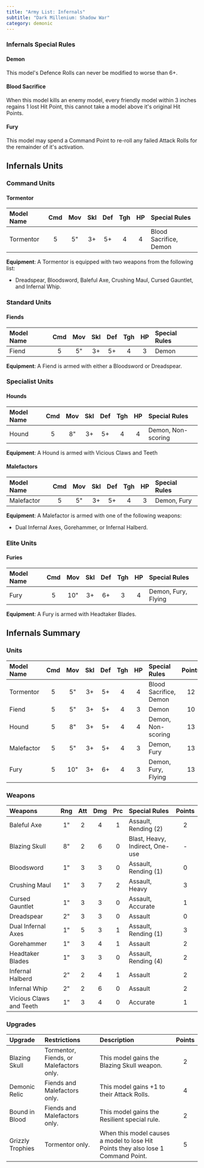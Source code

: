 ```yaml
---
title: "Army List: Infernals"
subtitle: "Dark Millenium: Shadow War"
category: demonic
---
```


### Infernals Special Rules

#### Demon

This model's Defence Rolls can never be modified to worse than 6+.

#### Blood Sacrifice

When this model kills an enemy model, every friendly model within 3 inches regains 1 lost Hit Point, this cannot take a model above it's original Hit Points.

#### Fury

This model may spend a Command Point to re-roll any failed Attack Rolls for the remainder of it's activation.

## Infernals Units

### Command Units

#### Tormentor

| Model Name         | Cmd | Mov | Skl | Def | Tgh | HP  | Special Rules                    | 
| :----------------- | :-: | :-: | :-: | :-: | :-: | :-: | :------------------------------- |
| Tormentor          |  5  |  5" |  3+ |  5+ |  4  |  4  | Blood Sacrifice, Demon           |

**Equipment**: A Tormentor is equipped with two weapons from the following list:

- Dreadspear, Bloodsword, Baleful Axe, Crushing Maul, Cursed Gauntlet, and Infernal Whip.

### Standard Units

#### Fiends

| Model Name         | Cmd | Mov | Skl | Def | Tgh | HP  | Special Rules                    |
| :----------------- | :-: | :-: | :-: | :-: | :-: | :-: | :------------------------------- |
| Fiend              |  5  |  5" |  3+ |  5+ |  4  |  3  | Demon                            |

**Equipment**: A Fiend is armed with either a Bloodsword or Dreadspear.

### Specialist Units

#### Hounds

| Model Name         | Cmd | Mov | Skl | Def | Tgh | HP  | Special Rules                    | 
| :----------------- | :-: | :-: | :-: | :-: | :-: | :-: | :------------------------------- |
| Hound              |  5  |  8" |  3+ |  5+ |  4  |  4  | Demon, Non-scoring               |

**Equipment**: A Hound is armed with Vicious Claws and Teeth

#### Malefactors

| Model Name         | Cmd | Mov | Skl | Def | Tgh | HP  | Special Rules                    | 
| :----------------- | :-: | :-: | :-: | :-: | :-: | :-: | :------------------------------- |
| Malefactor         |  5  |  5" |  3+ |  5+ |  4  |  3  | Demon, Fury                      |

**Equipment**: A Malefactor is armed with one of the following weapons:

- Dual Infernal Axes, Gorehammer, or Infernal Halberd.

### Elite Units

#### Furies

| Model Name         | Cmd | Mov | Skl | Def | Tgh | HP  | Special Rules                    |
| :----------------- | :-: | :-: | :-: | :-: | :-: | :-: | :------------------------------- |
| Fury               |  5  | 10" |  3+ |  6+ |  3  |  4  | Demon, Fury, Flying              |

**Equipment**: A Fury is armed with Headtaker Blades.

## Infernals Summary

### Units

| Model Name         | Cmd | Mov | Skl | Def | Tgh | HP  | Special Rules                    | Points |
| :----------------- | :-: | :-: | :-: | :-: | :-: | :-: | :------------------------------- | :----: |
| Tormentor          |  5  |  5" |  3+ |  5+ |  4  |  4  | Blood Sacrifice, Demon           | 12     |
| Fiend              |  5  |  5" |  3+ |  5+ |  4  |  3  | Demon                            | 10     |
| Hound              |  5  |  8" |  3+ |  5+ |  4  |  4  | Demon, Non-scoring               | 13     |
| Malefactor         |  5  |  5" |  3+ |  5+ |  4  |  3  | Demon, Fury                      | 13     |
| Fury               |  5  | 10" |  3+ |  6+ |  4  |  3  | Demon, Fury, Flying              | 13     |

### Weapons

| Weapons                   | Rng | Att | Dmg | Prc | Special Rules                   | Points |
| :------------------------ | :-: | :-: | :-: | :-: | :------------------------------ | :----: |
| Baleful Axe               | 1"  | 2   | 4   | 1   | Assault, Rending (2)            | 2      |
| Blazing Skull             | 8"  | 2   | 6   | 0   | Blast, Heavy, Indirect, One-use | -      |
| Bloodsword                | 1"  | 3   | 3   | 0   | Assault, Rending (1)            | 0      |
| Crushing Maul             | 1"  | 3   | 7   | 2   | Assault, Heavy                  | 3      |
| Cursed Gauntlet           | 1"  | 3   | 3   | 0   | Assault, Accurate               | 1      |
| Dreadspear                | 2"  | 3   | 3   | 0   | Assault                         | 0      |
| Dual Infernal Axes        | 1"  | 5   | 3   | 1   | Assault, Rending (1)            | 3      |
| Gorehammer                | 1"  | 3   | 4   | 1   | Assault                         | 2      |
| Headtaker Blades          | 1"  | 3   | 3   | 0   | Assault, Rending (4)            | 2      |
| Infernal Halberd          | 2"  | 2   | 4   | 1   | Assault                         | 2      |
| Infernal Whip             | 2"  | 2   | 6   | 0   | Assault                         | 2      |
| Vicious Claws and Teeth   | 1"  | 3   | 4   | 0   | Accurate                        | 1      |

### Upgrades

| Upgrade | Restrictions | Description | Points |
| :------ | :----------- | :---------- | :----: |
| Blazing Skull | Tormentor, Fiends, or Malefactors only. | This model gains the Blazing Skull weapon. | 2 |
| Demonic Relic | Fiends and Malefactors only. | This model gains +1 to their Attack Rolls. | 4 |
| Bound in Blood | Fiends and Malefactors only. | This model gains the Resilient special rule. | 2 |
| Grizzly Trophies | Tormentor only. | When this model causes a model to lose Hit Points they also lose 1 Command Point. | 5 |